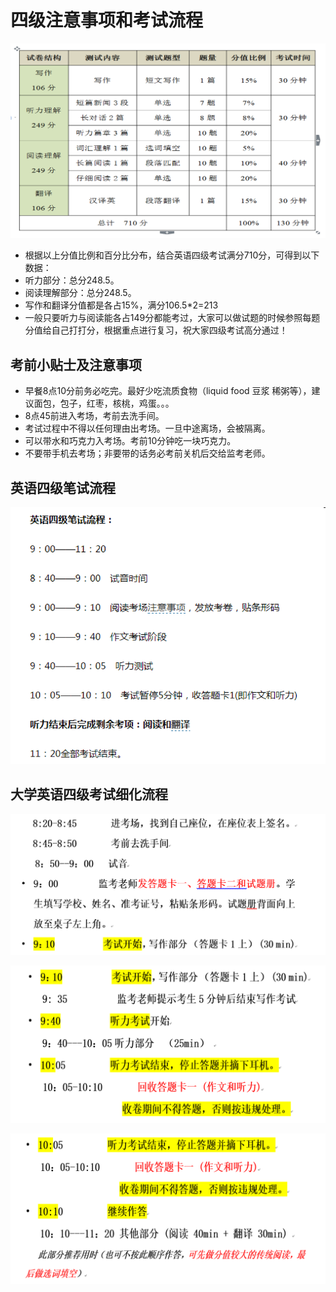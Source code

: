 # 四级注意事项和考试流程

![](https://github.com/wuhanhao/Blogs/blob/master/Pictures/CET4/%E5%9B%9B%E7%BA%A7%E9%A2%98%E5%9E%8B%E5%88%86%E5%80%BC%E5%88%86%E5%B8%83.png?raw=true)

- 根据以上分值比例和百分比分布，结合英语四级考试满分710分，可得到以下数据：
- 听力部分：总分248.5。
- 阅读理解部分：总分248.5。
- 写作和翻译分值都是各占15%，满分106.5*2=213
- 一般只要听力与阅读能各占149分都能考过，大家可以做试题的时候参照每题分值给自己打打分，根据重点进行复习，祝大家四级考试高分通过！

## 考前小贴士及注意事项

- 早餐8点10分前务必吃完。最好少吃流质食物（liquid food 豆浆 稀粥等），建议面包，包子，红枣，核桃，鸡蛋。。。
- 8点45前进入考场，考前去洗手间。
- 考试过程中不得以任何理由出考场。一旦中途离场，会被隔离。
- 可以带水和巧克力入考场。考前10分钟吃一块巧克力。
- 不要带手机去考场；非要带的话务必考前关机后交给监考老师。

## 英语四级笔试流程

![](https://github.com/wuhanhao/Blogs/blob/master/Pictures/CET4/%E8%8B%B1%E8%AF%AD%E5%9B%9B%E7%BA%A7%E7%AC%94%E8%AF%95%E6%B5%81%E7%A8%8B.png?raw=true)

## 大学英语四级考试细化流程

![](https://github.com/wuhanhao/Blogs/blob/master/Pictures/CET4/%E7%BB%86%E5%8C%96%E6%B5%81%E7%A8%8B1.png?raw=true)

![](https://github.com/wuhanhao/Blogs/blob/master/Pictures/CET4/%E7%BB%86%E5%8C%96%E6%B5%81%E7%A8%8B2.png?raw=true)

![](https://github.com/wuhanhao/Blogs/blob/master/Pictures/CET4/%E7%BB%86%E5%8C%96%E6%B5%81%E7%A8%8B3.png?raw=true)
